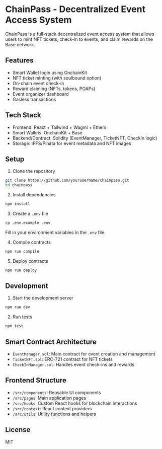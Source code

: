 # ChainPass - Decentralized Event Access System

ChainPass is a full-stack decentralized event access system that allows users to mint NFT tickets, check-in to events, and claim rewards on the Base network.

## Features

- Smart Wallet login using OnchainKit
- NFT ticket minting (with soulbound option)
- On-chain event check-in
- Reward claiming (NFTs, tokens, POAPs)
- Event organizer dashboard
- Gasless transactions

## Tech Stack

- Frontend: React + Tailwind + Wagmi + Ethers
- Smart Wallets: OnchainKit + Base
- Backend/Contract: Solidity (EventManager, TicketNFT, CheckIn logic)
- Storage: IPFS/Pinata for event metadata and NFT images

## Setup

1. Clone the repository
```bash
git clone https://github.com/yourusername/chainpass.git
cd chainpass
```

2. Install dependencies
```bash
npm install
```

3. Create a `.env` file
```bash
cp .env.example .env
```
Fill in your environment variables in the `.env` file.

4. Compile contracts
```bash
npm run compile
```

5. Deploy contracts
```bash
npm run deploy
```

## Development

1. Start the development server
```bash
npm run dev
```

2. Run tests
```bash
npm test
```

## Smart Contract Architecture

- `EventManager.sol`: Main contract for event creation and management
- `TicketNFT.sol`: ERC-721 contract for NFT tickets
- `CheckInManager.sol`: Handles event check-ins and rewards

## Frontend Structure

- `/src/components`: Reusable UI components
- `/src/pages`: Main application pages
- `/src/hooks`: Custom React hooks for blockchain interactions
- `/src/context`: React context providers
- `/src/utils`: Utility functions and helpers

## License

MIT 